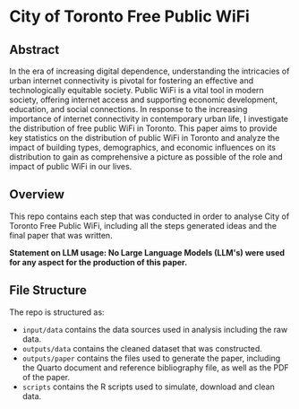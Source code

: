 # City of Toronto Free Public WiFi

## Abstract

In the era of increasing digital dependence, understanding the intricacies of urban internet connectivity is pivotal for fostering an effective and technologically equitable society. Public WiFi is a vital tool in modern society, offering internet access and supporting economic development, education, and social connections. In response to the increasing importance of internet connectivity in contemporary urban life, I investigate the distribution of free public WiFi in Toronto. This paper aims to provide key statistics on the distribution of public WiFi in Toronto and analyze the impact of building types, demographics, and economic influences on its distribution to gain as comprehensive a picture as possible of the role and impact of public WiFi in our lives.

## Overview

This repo contains each step that was conducted in order to analyse City of Toronto Free Public WiFi, including all the steps generated ideas and the final paper that was written.

**Statement on LLM usage: No Large Language Models (LLM's) were used for any aspect for the production of this paper.**

## File Structure

The repo is structured as:

-   `input/data` contains the data sources used in analysis including the raw data.
-   `outputs/data` contains the cleaned dataset that was constructed.
-   `outputs/paper` contains the files used to generate the paper, including the Quarto document and reference bibliography file, as well as the PDF of the paper. 
-   `scripts` contains the R scripts used to simulate, download and clean data.
